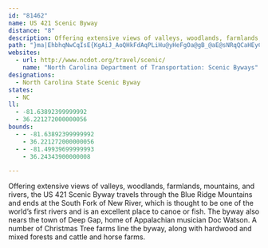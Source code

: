 ```yaml
---
id: "81462"
name: US 421 Scenic Byway
distance: "8"
description: Offering extensive views of valleys, woodlands, farmlands, mountains, and rivers, the US 421 Scenic Byway travels through the Blue Ridge Mountains and ends at the South Fork of New River.
path: "}ma|EhbhqNwCqIsE{KgAiJ_AoQHkFdAqPLiHu@yHeFgOa@gB_@aE@sNRqQCaHEyCe@uHsAcHyBwJsAaFaHwZcHkW{GwZOsD@sCHiAVgBfHg`@JgEKkEcAsEmWor@i@gBiAuFiBg[gD{n@YmCu@oDoAeDcAgBwBkC}J{KsBuD_AyBw@gCq@yDqAuLyFon@cD}\\y@kKH{FXmC`Mov@~DwRfV}dA|AoErAsCjM}Q^s@Je@zGgMrCgExDeF"
websites:
  - url: http://www.ncdot.org/travel/scenic/
    name: "North Carolina Department of Transportation: Scenic Byways"
designations:
  - North Carolina State Scenic Byway
states:
  - NC
ll:
  - -81.63892399999992
  - 36.221272000000056
bounds:
  - - -81.63892399999992
    - 36.221272000000056
  - - -81.49939699999993
    - 36.24343900000008

---
```


Offering extensive views of valleys, woodlands, farmlands, mountains, and rivers, the US 421 Scenic Byway travels through the Blue Ridge Mountains and ends at the South Fork of New River, which is thought to be one of the world’s first rivers and is an excellent place to canoe or fish. The byway also nears the town of Deep Gap, home of Appalachian musician Doc Watson. A number of Christmas Tree farms line the byway, along with hardwood and mixed forests and cattle and horse farms.
